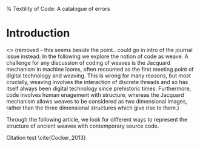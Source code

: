 % Textility of Code: A catalogue of errors

# Introduction

<> (removed - this seems beside the point.. could go in intro of the journal issue instead. In the following we explore the notion of code as weave. A challenge for any discussion of coding of weaves is the Jacquard mechanism in machine looms, often recounted as the first meeting point of digital technology and weaving. This is wrong for many reasons, but most crucially, weaving involves the interaction of discrete threads and so has itself always been digital technology since prehistoric times. Furthermore, code involves human enagement with structure, whereas the Jacquard mechanism allows weaves to be considered as two dimensional images, rather than the three dimensional structures which give rise to them.)

Through the following article, we look for different ways to represent
the structure of ancient weaves with contemporary source code.



Citation test \cite{Cocker_2013}

